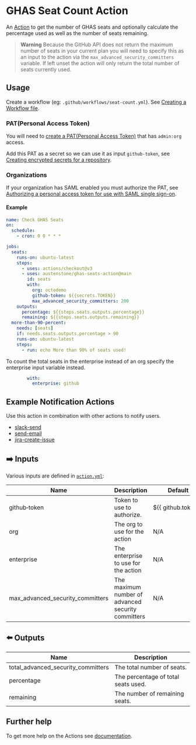 # GHAS Seat Count Action

An [Action](https://docs.github.com/en/actions) to get the number of GHAS seats and optionally calculate the percentage used as well as the number of seats remaining.

> **Warning**
> Because the GitHub API does not return the maximum number of seats in your current plan you will need to specify this as an input to the action via the `max_advanced_security_committers` variable. If left unset the action will only return the total number of seats currently used.

## Usage
Create a workflow (eg: `.github/workflows/seat-count.yml`). See [Creating a Workflow file](https://help.github.com/en/articles/configuring-a-workflow#creating-a-workflow-file).

### PAT(Personal Access Token)

You will need to [create a PAT(Personal Access Token)](https://github.com/settings/tokens/new?scopes=admin:org) that has `admin:org` access.

Add this PAT as a secret so we can use it as input `github-token`, see [Creating encrypted secrets for a repository](https://docs.github.com/en/enterprise-cloud@latest/actions/security-guides/encrypted-secrets#creating-encrypted-secrets-for-a-repository). 
### Organizations

If your organization has SAML enabled you must authorize the PAT, see [Authorizing a personal access token for use with SAML single sign-on](https://docs.github.com/en/enterprise-cloud@latest/authentication/authenticating-with-saml-single-sign-on/authorizing-a-personal-access-token-for-use-with-saml-single-sign-on).


#### Example
```yml
name: Check GHAS Seats
on:
  schedule:
    - cron: 0 0 * * *

jobs:
  seats:
    runs-on: ubuntu-latest
    steps:
      - uses: actions/checkout@v3
      - uses: austenstone/ghas-seats-action@main
        id: seats
        with:
          org: octodemo
          github-token: ${{secrets.TOKEN}}
          max_advanced_security_committers: 200
    outputs:
      percentage: ${{steps.seats.outputs.percentage}}
      remaining: ${{steps.seats.outputs.remaining}}
  more-than-90-percent:
    needs: [seats]
    if: needs.seats.outputs.percentage > 90
    runs-on: ubuntu-latest
    steps:
      - run: echo More than 90% of seats used!
```

To count the total seats in the enterprise instead of an org specify the enterprise input variable instead.
```yml
        with:
          enterprise: github
```

## Example Notification Actions
Use this action in combination with other actions to notify users.
- [slack-send](https://github.com/marketplace/actions/slack-send)
- [send-email](https://github.com/marketplace/actions/send-email)
- [jira-create-issue](https://github.com/marketplace/actions/jira-create-issue)

## ➡️ Inputs
Various inputs are defined in [`action.yml`](action.yml):

| Name | Description | Default |
| --- | - | - |
| github&#x2011;token | Token to use to authorize. | ${{&nbsp;github.token&nbsp;}} |
| org | The org to use for the action | N/A |
| enterprise | The enterprise to use for the action | N/A |
| max_advanced_security_committers | The maximum number of advanced security committers | N/A |


## ⬅️ Outputs
| Name | Description |
| --- | - |
| total_advanced_security_committers | The total number of seats. |
| percentage | The percentage of total seats used. |
| remaining | The number of remaining seats. |

## Further help
To get more help on the Actions see [documentation](https://docs.github.com/en/actions).
